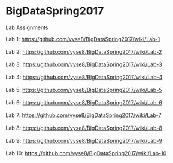 # BigDataSpring2017
Lab Assignments

Lab 1: https://github.com/vyse8/BigDataSpring2017/wiki/Lab-1 <br></br>
Lab 2: https://github.com/vyse8/BigDataSpring2017/wiki/Lab-2 <br></br>
Lab 3: https://github.com/vyse8/BigDataSpring2017/wiki/Lab-3 <br></br>
Lab 4: https://github.com/vyse8/BigDataSpring2017/wiki/Lab-4 <br></br>
Lab 5: https://github.com/vyse8/BigDataSpring2017/wiki/Lab-5 <br></br>
Lab 6: https://github.com/vyse8/BigDataSpring2017/wiki/Lab-6 <br></br>
Lab 7: https://github.com/vyse8/BigDataSpring2017/wiki/Lab-7 <br></br>
Lab 8: https://github.com/vyse8/BigDataSpring2017/wiki/Lab-8 <br></br>
Lab 9: https://github.com/vyse8/BigDataSpring2017/wiki/Lab-9 <br></br>
Lab 10: https://github.com/vyse8/BigDataSpring2017/wiki/Lab-10
